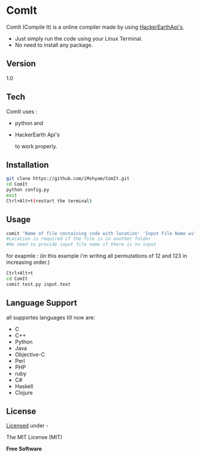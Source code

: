 ComIt
=========

ComIt (Compile It) is a online compiler made by using [HackerEarthApi's].

  - Just simply run the code using your Linux Terminal.
  - No need to install any package.



Version
----

1.0

Tech
-----------

ComIt uses :

* python and
* HackerEarth Api's

    to work properly.

Installation
--------------

```sh
git clone https://github.com/iMshyam/ComIt.git
cd ComIt
python config.py
exit
Ctrl+Alt+t(restart the terminal)
```


Usage
----

```sh
comit 'Name of file containing code with location' 'Input File Name with location'
#Location is required if the file is in another folder
#No need to provide input file name if there is no input
```
for exapmle :
(in this example i'm writing all permutations of 12 and 123 in increasing order.) 
```sh
Ctrl+Alt+t
cd ComIt
comit test.py input.text
```
Language Support
------
all supportes languages till now are:

* C
* C++
* Python
* Java 
* Objective-C 
* Perl 
* PHP 
* ruby
* C#
* Haskell 
* Clojure

License
----
[Licensed] under -

The MIT License (MIT)

**Free Software**

[HackerEarthApi's]:http://developer.hackerearth.com/
[Licensed]:https://github.com/iMshyam/ComIt/blob/master/LICENSE
